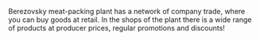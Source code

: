 ﻿Berezovsky meat-packing plant has a network of company trade, where you can buy goods at retail.
In the shops of the plant there is a wide range of products at producer prices, regular promotions and discounts!